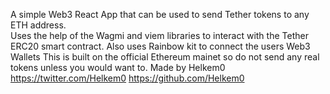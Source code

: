 A simple Web3 React App that can be used to send Tether tokens to any ETH address.  
Uses the help of the Wagmi and viem libraries to interact with the Tether ERC20 smart contract.
Also uses Rainbow kit to connect the users Web3 Wallets
This is built on the official Ethereum mainet so do not send any real tokens unless you would want to.
Made by Helkem0 https://twitter.com/Helkem0 https://github.com/Helkem0
